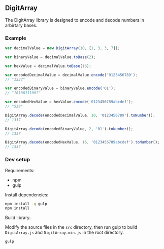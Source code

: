 ## DigitArray

The DigitArray library is designed to encode and decode numbers in arbirtary bases.

### Example

```javascript
var decimalValue = new DigitArray(10, [1, 3, 3, 7]);

var binaryValue = decimalValue.toBase(2);

var hexValue = decimalValue.toBase(16);

var encodedDecimalValue = decimalValue.encode('0123456789');
// "1337"

var encodedBinaryValue = binaryValue.encode('01');
// "10100111001"

var encodedHexValue = hexValue.encode('0123456789abcdef');
// "539"

DigitArray.decode(encodedDecimalValue, 10, '0123456789').toNumber();
// 1337

DigitArray.decode(encodedBinaryValue, 2, '01').toNumber();
// 1337

DigitArray.decode(encodedHexValue, 16, '0123456789abcdef').toNumber();
// 1337
```

### Dev setup

Requirements:

 - npm
 - gulp

Install dependencies:

```bash
npm install -g gulp
npm install
```

Build library:

Modify the source files in the ```src``` directory, then run gulp to build ```DigitArray.js``` and ```DigitArray.min.js``` in the root directory.

```bash
gulp
```
